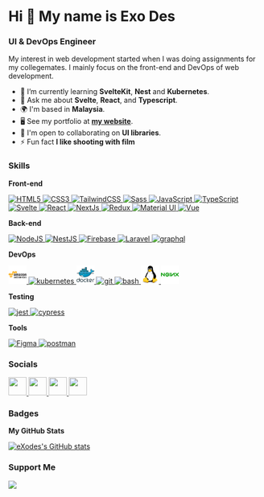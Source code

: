 # Hi 👋 My name is Exo Des

### UI & DevOps Engineer

My interest in web development started when I was doing assignments for my collegemates. I mainly focus on the front-end and DevOps of web development.

-   🌱 I’m currently learning **SvelteKit**, **Nest** and **Kubernetes**.
-   💬 Ask me about **Svelte**, **React**, and **Typescript**.
-   🌍 I'm based in **Malaysia**.
-   🖥️ See my portfolio at **[my website](http://eXodes.net)**.
-   🤝 I'm open to collaborating on **UI libraries**.
-   ⚡ Fun fact **I like shooting with film**

### Skills

<b>Front-end</b>

<p align="left">
    <a
        href="https://developer.mozilla.org/en-US/docs/Glossary/HTML5"
        target="_blank"
        rel="noreferrer"
    >
        <img
            src="https://raw.githubusercontent.com/danielcranney/readme-generator/main/public/icons/skills/html5-colored.svg"
            width="36"
            height="36"
            alt="HTML5"
        />
    </a>
    <a href="https://www.w3.org/TR/CSS/#css" target="_blank" rel="noreferrer">
        <img
            src="https://raw.githubusercontent.com/danielcranney/readme-generator/main/public/icons/skills/css3-colored.svg"
            width="36"
            height="36"
            alt="CSS3"
        />
    </a>
    <a href="https://tailwindcss.com/" target="_blank" rel="noreferrer">
        <img
            src="https://raw.githubusercontent.com/danielcranney/readme-generator/main/public/icons/skills/tailwindcss-colored.svg"
            width="36"
            height="36"
            alt="TailwindCSS"
        />
    </a>
    <a href="https://sass-lang.com/" target="_blank" rel="noreferrer">
        <img
            src="https://raw.githubusercontent.com/danielcranney/readme-generator/main/public/icons/skills/sass-colored.svg"
            width="36"
            height="36"
            alt="Sass"
        />
    </a>
    <a
        href="https://developer.mozilla.org/en-US/docs/Web/JavaScript"
        target="_blank"
        rel="noreferrer"
    >
        <img
            src="https://raw.githubusercontent.com/danielcranney/readme-generator/main/public/icons/skills/javascript-colored.svg"
            width="36"
            height="36"
            alt="JavaScript"
        />
    </a>
    <a href="https://www.typescriptlang.org/" target="_blank" rel="noreferrer">
        <img
            src="https://raw.githubusercontent.com/danielcranney/readme-generator/main/public/icons/skills/typescript-colored.svg"
            width="36"
            height="36"
            alt="TypeScript"
        />
    </a>
    <a href="https://svelte.dev/" target="_blank" rel="noreferrer">
        <img
            src="https://raw.githubusercontent.com/danielcranney/readme-generator/main/public/icons/skills/svelte-colored.svg"
            width="36"
            height="36"
            alt="Svelte"
        />
    </a>
    <a href="https://reactjs.org/" target="_blank" rel="noreferrer">
        <img
            src="https://raw.githubusercontent.com/danielcranney/readme-generator/main/public/icons/skills/react-colored.svg"
            width="36"
            height="36"
            alt="React"
        />
    </a>
    <a href="https://nextjs.org/docs" target="_blank" rel="noreferrer">
        <img
            src="https://raw.githubusercontent.com/danielcranney/readme-generator/main/public/icons/skills/nextjs-colored.svg"
            width="36"
            height="36"
            alt="NextJs"
        />
    </a>
    <a href="https://redux.js.org/" target="_blank" rel="noreferrer">
        <img
            src="https://raw.githubusercontent.com/danielcranney/readme-generator/main/public/icons/skills/redux-colored.svg"
            width="36"
            height="36"
            alt="Redux"
        />
    </a>
    <a href="https://mui.com/" target="_blank" rel="noreferrer">
        <img
            src="https://raw.githubusercontent.com/danielcranney/readme-generator/main/public/icons/skills/materialui-colored.svg"
            width="36"
            height="36"
            alt="Material UI"
        />
    </a>
    <a href="https://vuejs.org/" target="_blank" rel="noreferrer">
        <img
            src="https://raw.githubusercontent.com/danielcranney/readme-generator/main/public/icons/skills/vuejs-colored.svg"
            width="36"
            height="36"
            alt="Vue"
        />
    </a>
</p>

<b>Back-end</b>

<p align="left">
    <a href="https://nodejs.org/en/" target="_blank" rel="noreferrer">
        <img
            src="https://raw.githubusercontent.com/danielcranney/readme-generator/main/public/icons/skills/nodejs-colored.svg"
            width="36"
            height="36"
            alt="NodeJS"
        />
    </a>
    <a href="https://docs.nestjs.com/" target="_blank" rel="noreferrer">
        <img
            src="https://raw.githubusercontent.com/danielcranney/readme-generator/main/public/icons/skills/nestjs-colored.svg"
            width="36"
            height="36"
            alt="NestJS"
        />
    </a>
    <a href="https://firebase.google.com/" target="_blank" rel="noreferrer">
        <img
            src="https://raw.githubusercontent.com/danielcranney/readme-generator/main/public/icons/skills/firebase-colored.svg"
            width="36"
            height="36"
            alt="Firebase"
        />
    </a>
    <a href="https://laravel.com/" target="_blank" rel="noreferrer">
        <img
            src="https://raw.githubusercontent.com/danielcranney/readme-generator/main/public/icons/skills/laravel-colored.svg"
            width="36"
            height="36"
            alt="Laravel"
        />
    </a>
    <a href="https://graphql.org" target="_blank" rel="noreferrer">
        <img
            src="https://www.vectorlogo.zone/logos/graphql/graphql-icon.svg"
            alt="graphql"
            width="36"
            height="36"
        />
    </a>
</p>

<b>DevOps</b>

<p align="left">
    <a href="https://aws.amazon.com" target="_blank" rel="noreferrer">
        <img
            src="https://raw.githubusercontent.com/devicons/devicon/master/icons/amazonwebservices/amazonwebservices-original-wordmark.svg"
            alt="aws"
            width="36"
            height="36"
        />
    </a>
    <a href="https://kubernetes.io" target="_blank" rel="noreferrer">
        <img
            src="https://www.vectorlogo.zone/logos/kubernetes/kubernetes-icon.svg"
            alt="kubernetes"
            width="36"
            height="36"
        />
    </a>
    <a href="https://www.docker.com/" target="_blank" rel="noreferrer">
        <img
            src="https://raw.githubusercontent.com/devicons/devicon/master/icons/docker/docker-original-wordmark.svg"
            alt="docker"
            width="36"
            height="36"
        />
    </a>
    <a href="https://git-scm.com/" target="_blank" rel="noreferrer">
        <img
            src="https://www.vectorlogo.zone/logos/git-scm/git-scm-icon.svg"
            alt="git"
            width="36"
            height="36"
        />
    </a>
    <a
        href="https://www.gnu.org/software/bash/"
        target="_blank"
        rel="noreferrer"
    >
        <img
            src="https://www.vectorlogo.zone/logos/gnu_bash/gnu_bash-icon.svg"
            alt="bash"
            width="36"
            height="36"
        />
    </a>
    <a href="https://www.linux.org/" target="_blank" rel="noreferrer">
        <img
            src="https://raw.githubusercontent.com/devicons/devicon/master/icons/linux/linux-original.svg"
            alt="linux"
            width="36"
            height="36"
        />
    </a>
    <a href="https://www.nginx.com" target="_blank" rel="noreferrer">
        <img
            src="https://raw.githubusercontent.com/devicons/devicon/master/icons/nginx/nginx-original.svg"
            alt="nginx"
            width="36"
            height="36"
        />
    </a>
</p>

<b>Testing</b>

<p align="left">
    <a href="https://jestjs.io" target="_blank" rel="noreferrer">
        <img
            src="https://www.vectorlogo.zone/logos/jestjsio/jestjsio-icon.svg"
            alt="jest"
            width="36"
            height="36"
        />
    </a>
    <a href="https://www.cypress.io" target="_blank" rel="noreferrer">
        <img
            src="https://raw.githubusercontent.com/simple-icons/simple-icons/6e46ec1fc23b60c8fd0d2f2ff46db82e16dbd75f/icons/cypress.svg"
            alt="cypress"
            width="36"
            height="36"
        />
    </a>
</p>

<b>Tools</b>

<p align="left">
    <a href="https://www.figma.com/" target="_blank" rel="noreferrer">
        <img
            src="https://raw.githubusercontent.com/danielcranney/readme-generator/main/public/icons/skills/figma-colored.svg"
            width="36"
            height="36"
            alt="Figma"
        />
    </a>
    <a href="https://postman.com" target="_blank" rel="noreferrer">
        <img
            src="https://www.vectorlogo.zone/logos/getpostman/getpostman-icon.svg"
            alt="postman"
            width="36"
            height="36"
        />
    </a>
</p>

### Socials

<p align="left">
    <a href="https://www.github.com/eXodes" target="_blank" rel="noreferrer">
        <img
            src="https://raw.githubusercontent.com/danielcranney/readme-generator/main/public/icons/socials/github.svg"
            width="36"
            height="36"
        />
    </a>
    <a
        href="https://discord.com/users/eXodes#1225"
        target="_blank"
        rel="noreferrer"
    >
        <img
            src="https://raw.githubusercontent.com/danielcranney/readme-generator/main/public/icons/socials/discord.svg"
            width="36"
            height="36"
        />
    </a>
    <a href="https://www.polywork.com/exodes" target="_blank" rel="noreferrer">
        <img
            src="https://raw.githubusercontent.com/danielcranney/readme-generator/main/public/icons/socials/polywork.svg"
            width="36"
            height="36"
        />
    </a>
    <a href="https://www.behance.com/exodes" target="_blank" rel="noreferrer"></a>
        <img
            src="https://raw.githubusercontent.com/danielcranney/readme-generator/main/public/icons/socials/behance.svg"
            width="36"
            height="36"
        />
    </a>
</p>

### Badges

<b>My GitHub Stats</b>

<a href="http://www.github.com/eXodes">
    <img
        src="https://github-readme-stats.vercel.app/api?username=eXodes&show_icons=true&hide=issues,&count_private=true&title_color=0891b2&text_color=ffffff&icon_color=0891b2&bg_color=1c1917&hide_border=true&show_icons=true"
        alt="eXodes's GitHub stats"
    />
</a>

### Support Me

<a href="https://www.buymeacoffee.com/exodes"><img src="https://cdn.buymeacoffee.com/buttons/v2/default-yellow.png" width="200" /></a>
